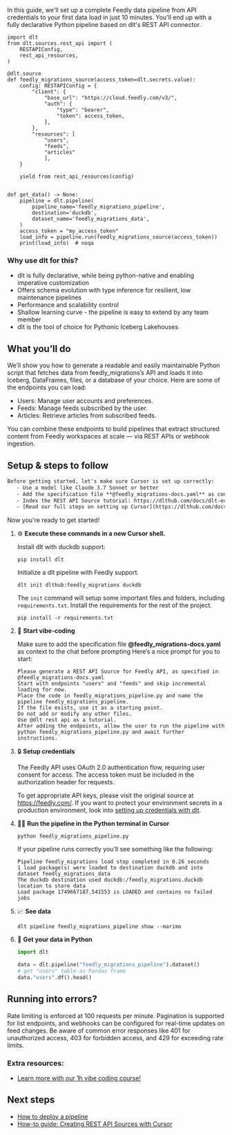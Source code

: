 In this guide, we'll set up a complete Feedly data pipeline from API credentials to your first data load in just 10 minutes. You'll end up with a fully declarative Python pipeline based on dlt's REST API connector.

```python-outcome
import dlt
from dlt.sources.rest_api import (
    RESTAPIConfig,
    rest_api_resources,
)

@dlt.source
def feedly_migrations_source(access_token=dlt.secrets.value):
    config: RESTAPIConfig = {
        "client": {
            "base_url": "https://cloud.feedly.com/v3/",
            "auth": {
                "type": "bearer",
                "token": access_token,
            },
        },
        "resources": [
            "users",
            "feeds",
            "articles"
            ],
    }

    yield from rest_api_resources(config)


def get_data() -> None:
    pipeline = dlt.pipeline(
        pipeline_name='feedly_migrations_pipeline',
        destination='duckdb',
        dataset_name='feedly_migrations_data', 
    )
    access_token = "my_access_token"
    load_info = pipeline.run(feedly_migrations_source(access_token))
    print(load_info)  # noqa
```

### Why use dlt for this?

- dlt is fully declarative, while being python-native and enabling imperative customization
- Offers schema evolution with type inference for resilient, low maintenance pipelines
- Performance and scalability control
- Shallow learning curve - the pipeline is easy to extend by any team member
- dlt is the tool of choice for Pythonic Iceberg Lakehouses

## What you’ll do

We’ll show you how to generate a readable and easily maintainable Python script that fetches data from feedly_migrations’s API and loads it into Iceberg, DataFrames, files, or a database of your choice. Here are some of the endpoints you can load:

- Users: Manage user accounts and preferences.
- Feeds: Manage feeds subscribed by the user.
- Articles: Retrieve articles from subscribed feeds.

You can combine these endpoints to build pipelines that extract structured content from Feedly workspaces at scale — via REST APIs or webhook ingestion.

## Setup & steps to follow

```default
Before getting started, let's make sure Cursor is set up correctly:
   - Use a model like Claude 3.7 Sonnet or better
   - Add the specification file **@feedly_migrations-docs.yaml** as context
   - Index the REST API Source tutorial: https://dlthub.com/docs/dlt-ecosystem/verified-sources/rest_api/ and add it to context as **@dlt rest api**
   - [Read our full steps on setting up Cursor](https://dlthub.com/docs/dlt-ecosystem/llm-tooling/cursor-restapi#23-configuring-cursor-with-documentation)
```

Now you're ready to get started! 

1. ⚙️ **Execute these commands in a new Cursor shell.**
    
    Install dlt with duckdb support:
    ```shell
    pip install dlt
    ```

    Initialize a dlt pipeline with Feedly support.
    ```shell
    dlt init dlthub:feedly_migrations duckdb
    ```

    The `init` command will setup some important files and folders, including `requirements.txt`. Install the requirements for the rest of the project.
    ```shell
    pip install -r requirements.txt
    ```
    
2. 🤠 **Start vibe-coding**
    
    Make sure to add the specification file **@feedly_migrations-docs.yaml** as context to the chat before prompting
    Here’s a nice prompt for you to start: 
    
    ```prompt
    Please generate a REST API Source for Feedly API, as specified in @feedly_migrations-docs.yaml 
    Start with endpoints "users" and "feeds" and skip incremental loading for now. 
    Place the code in feedly_migrations_pipeline.py and name the pipeline feedly_migrations_pipeline. 
    If the file exists, use it as a starting point. 
    Do not add or modify any other files. 
    Use @dlt rest api as a tutorial. 
    After adding the endpoints, allow the user to run the pipeline with python feedly_migrations_pipeline.py and await further instructions.
    ```

    
3. 🔒 **Setup credentials** 
    
    The Feedly API uses OAuth 2.0 authentication flow, requiring user consent for access. The access token must be included in the authorization header for requests.
    
    To get appropriate API keys, please visit the original source at https://feedly.com/.
    If you want to protect your environment secrets in a production environment, look into [setting up credentials with dlt](https://dlthub.com/docs/walkthroughs/add_credentials).
    
4. 🏃‍♀️ **Run the pipeline in the Python terminal in Cursor**
    
    ```shell
    python feedly_migrations_pipeline.py
    ```
    
    If your pipeline runs correctly you’ll see something like the following:
    
    ```shell
    Pipeline feedly_migrations load step completed in 0.26 seconds
    1 load package(s) were loaded to destination duckdb and into dataset feedly_migrations_data
    The duckdb destination used duckdb:/feedly_migrations.duckdb location to store data
    Load package 1749667187.541553 is LOADED and contains no failed jobs
    ```
    
5. 📈 **See data**
    
    ```shell
    dlt pipeline feedly_migrations_pipeline show --marimo
    ```
    
6. 🐍 **Get your data in Python**
    
    ```python
    import dlt

   data = dlt.pipeline("feedly_migrations_pipeline").dataset()
   # get "users" table as Pandas frame
   data."users".df().head()
    ```

## Running into errors?

Rate limiting is enforced at 100 requests per minute. Pagination is supported for list endpoints, and webhooks can be configured for real-time updates on feed changes. Be aware of common error responses like 401 for unauthorized access, 403 for forbidden access, and 429 for exceeding rate limits.

### Extra resources:

- [Learn more with our 1h vibe coding course!](https://www.youtube.com/watch?v=GGid70rnJuM)

## Next steps

- [How to deploy a pipeline](https://dlthub.com/docs/walkthroughs/deploy-a-pipeline)
- [How-to guide: Creating REST API Sources with Cursor](https://dlthub.com/docs/dlt-ecosystem/llm-tooling/cursor-restapi)